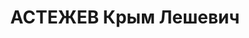 ---
title: АСТЕЖЕВ Крым Лешевич
description: (1895, аул Абуковский (Новая Хумара) — 1937) — один из первых черкесских
  ученых, общественно-политический деятель. Кандидат с.-х. наук (1936). Высшее образование
  получил в Московской сельскохозяйственной академии им. Тимирязева. В 1922 — зав.
  земельным отделом Хумаринского округа, 1924 — начальник управления местной промышленности
  КЧАО, 1926 — зам. председателя КЧ исполкома, 1926 — председатель Черкесского окружного
  исполкома, 1928 — председатель Черкесского областного исполкома, зав. отделом строительства
  «Нижне-Волгпроекта». Делегат от Черкесии XIV Всероссийского, IV, V Всесоюзных съездов
  Советов. Являлся председателем алфавитной комиссии, разрабатывавшей черкесский алфавит
  на основе кириллицы. Необоснованно репрессирован в 1937, реабилитирован в 1957.
---